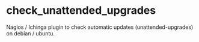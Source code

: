 # check_unattended_upgrades
Nagios / Ichinga plugin to check automatic updates (unattended-upgrades) on debian / ubuntu.
